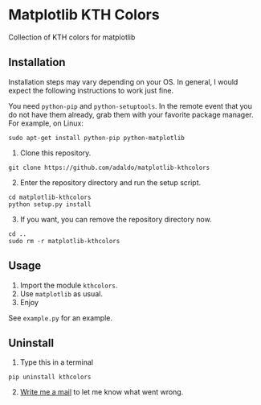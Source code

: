 # Matplotlib KTH Colors
Collection of KTH colors for matplotlib


## Installation
Installation steps may vary depending on your OS.
In general, I would expect the following instructions to work just fine.

You need `python-pip` and `python-setuptools`. In the remote event that you do not have them already, grab them with your favorite package manager.
For example, on Linux:
```
sudo apt-get install python-pip python-matplotlib
```

1. Clone this repository.

  ```
  git clone https://github.com/adaldo/matplotlib-kthcolors
  ```

2. Enter the repository directory and run the setup script.

  ```
  cd matplotlib-kthcolors
  python setup.py install
  ```

3. If you want, you can remove the repository directory now.

  ```
  cd ..
  sudo rm -r matplotlib-kthcolors
  ```


## Usage

1. Import the module `kthcolors`.
2. Use `matplotlib` as usual.
3. Enjoy

See `example.py` for an example.

## Uninstall

1. Type this in a terminal

  ```
  pip uninstall kthcolors
  ```

2. [Write me a mail](https://people.kth.se/~adaldo) to let me know what went wrong.
